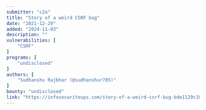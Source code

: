 ```yaml
---
submitter: "c2a"
title: "Story of a weird CSRF bug"
date: "2021-12-29"
added: "2024-11-03"
description: ""
vulnerabilities: [
    "CSRF"
]
programs: [
    "undisclosed"
]
authors: [
    "Sudhanshu Rajbhar (@sudhanshur705)"
]
bounty: "undisclosed"
link: "https://infosecwriteups.com/story-of-a-weird-csrf-bug-bde1129c106e"
---
```




